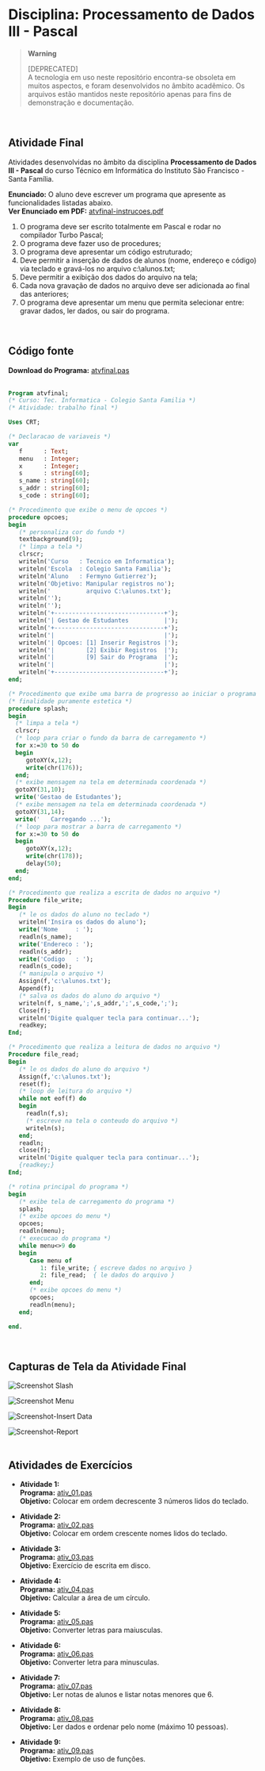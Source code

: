 # Disciplina: Processamento de Dados III - Pascal

> **Warning**
> 
> [DEPRECATED]  
> A tecnologia em uso neste repositório encontra-se obsoleta em muitos aspectos, e foram desenvolvidos no âmbito acadêmico. Os arquivos estão mantidos neste repositório apenas para fins de demonstração e documentação. 
<br />

## Atividade Final

Atividades desenvolvidas no âmbito da disciplina **Processamento de Dados III - Pascal** do curso Técnico em Informática do Instituto São Francisco - Santa Família.
<br />

**Enunciado:** O aluno deve escrever um programa que apresente as funcionalidades listadas abaixo.  
**Ver Enunciado em PDF:** [atvfinal-instrucoes.pdf](src/atvfinal-instrucoes.pdf)
<br>
1. O programa deve ser escrito totalmente em Pascal e rodar no compilador Turbo Pascal;
2. O programa deve fazer uso de procedures;
3. O programa deve apresentar um código estruturado;
4. Deve permitir a inserção de dados de alunos (nome, endereço e código) via teclado e gravá-los no arquivo c:\alunos.txt;
5. Deve permitir a exibição dos dados do arquivo na tela;
6. Cada nova gravação de dados no arquivo deve ser adicionada ao final das anteriores; 
7. O programa deve apresentar um menu que permita selecionar entre: gravar dados, ler dados, ou sair do programa.  
<br />


## Código fonte

**Download do Programa:** [atvfinal.pas](src/atvfinal.pas)  
<br />
```pascal
Program atvfinal;
(* Curso: Tec. Informatica - Colegio Santa Familia *)
(* Atividade: trabalho final *)

Uses CRT;

(* Declaracao de variaveis *)
var
   f      : Text;
   menu   : Integer;
   x      : Integer;
   s      : string[60];
   s_name : string[60];
   s_addr : string[60];
   s_code : string[60];

(* Procedimento que exibe o menu de opcoes *)
procedure opcoes;
begin
   (* personaliza cor do fundo *)
   textbackground(9);
   (* limpa a tela *)
   clrscr;
   writeln('Curso   : Tecnico em Informatica');
   writeln('Escola  : Colegio Santa Familia');
   writeln('Aluno   : Fermyno Gutierrez');
   writeln('Objetivo: Manipular registros no');
   writeln('          arquivo C:\alunos.txt');
   writeln('');
   writeln('');
   writeln('+-------------------------------+');  
   writeln('| Gestao de Estudantes          |');  
   writeln('+-------------------------------+');  
   writeln('|                               |');
   writeln('| Opcoes: [1] Inserir Registros |');
   writeln('|         [2] Exibir Registros  |');
   writeln('|         [9] Sair do Programa  |');
   writeln('|                               |');
   writeln('+-------------------------------+');  
end;

(* Procedimento que exibe uma barra de progresso ao iniciar o programa *)
(* finalidade puramente estetica *)
procedure splash;
begin
  (* limpa a tela *)
  clrscr;
  (* loop para criar o fundo da barra de carregamento *)
  for x:=30 to 50 do
  begin
     gotoXY(x,12);
     write(chr(176));
  end;
  (* exibe mensagem na tela em determinada coordenada *)
  gotoXY(31,10);
  write('Gestao de Estudantes');
  (* exibe mensagem na tela em determinada coordenada *)
  gotoXY(31,14);
  write('   Carregando ...');
  (* loop para mostrar a barra de carregamento *)
  for x:=30 to 50 do
  begin
     gotoXY(x,12);
     write(chr(178));
     delay(50);
  end;
end;

(* Procedimento que realiza a escrita de dados no arquivo *)
Procedure file_write;
Begin
   (* le os dados do aluno no teclado *)
   writeln('Insira os dados do aluno');   
   write('Nome     : ');   
   readln(s_name);
   write('Endereco : ');   
   readln(s_addr);
   write('Codigo   : ');   
   readln(s_code);
   (* manipula o arquivo *)
   Assign(f,'c:\alunos.txt');
   Append(f);
   (* salva os dados do aluno do arquivo *)
   writeln(f, s_name,';',s_addr,';',s_code,';');
   Close(f);
   writeln('Digite qualquer tecla para continuar...');
   readkey;
End;

(* Procedimento que realiza a leitura de dados no arquivo *)
Procedure file_read;
Begin
   (* le os dados do aluno do arquivo *)
   Assign(f,'c:\alunos.txt');
   reset(f);
   (* loop de leitura do arquivo *)
   while not eof(f) do
   begin
     readln(f,s);
	 (* escreve na tela o conteudo do arquivo *)
     writeln(s);
   end;
   readln;
   close(f);
   writeln('Digite qualquer tecla para continuar...');
   {readkey;}
End;

(* rotina principal do programa *)
begin
   (* exibe tela de carregamento do programa *)
   splash;
   (* exibe opcoes do menu *)
   opcoes;
   readln(menu);
   (* execucao do programa *)
   while menu<>9 do
   begin
      Case menu of
         1: file_write; { escreve dados no arquivo }
         2: file_read;  { le dados do arquivo }
      end;
      (* exibe opcoes do menu *)
      opcoes;
      readln(menu);	  
   end;

end.

```
<br />

## Capturas de Tela da Atividade Final

![Screenshot Slash](images/screenshot-01.png)  

![Screenshot Menu](images/screenshot-02.png)  

![Screenshot-Insert Data](images/screenshot-03.png)  

![Screenshot-Report](images/screenshot-04.png)  
<br />


## Atividades de Exercícios

* **Atividade 1:**  
  **Programa:** [ativ_01.pas](src/ativ_01.pas)  
  **Objetivo:** Colocar em ordem decrescente 3 números lidos do teclado.

* **Atividade 2:**  
  **Programa:** [ativ_02.pas](src/ativ_02.pas)  
  **Objetivo:** Colocar em ordem crescente nomes lidos do teclado.  

* **Atividade 3:**  
  **Programa:** [ativ_03.pas](src/ativ_03.pas)  
  **Objetivo:** Exercício de escrita em disco.
  
* **Atividade 4:**  
  **Programa:** [ativ_04.pas](src/ativ_04.pas)  
  **Objetivo:** Calcular a área de um círculo.
  
* **Atividade 5:**  
  **Programa:** [ativ_05.pas](src/ativ_05.pas)  
  **Objetivo:** Converter letras para maiusculas.

* **Atividade 6:**  
  **Programa:** [ativ_06.pas](src/ativ_06.pas)  
  **Objetivo:** Converter letra para minusculas.

* **Atividade 7:**  
  **Programa:** [ativ_07.pas](src/ativ_07.pas)  
  **Objetivo:** Ler notas de alunos e listar notas menores que 6.

* **Atividade 8:**  
  **Programa:** [ativ_08.pas](src/ativ_08.pas)  
  **Objetivo:** Ler dados e ordenar pelo nome (máximo 10 pessoas).

* **Atividade 9:**  
  **Programa:** [ativ_09.pas](src/ativ_09.pas)  
  **Objetivo:** Exemplo de uso de funções.
  
<br />
<br />
